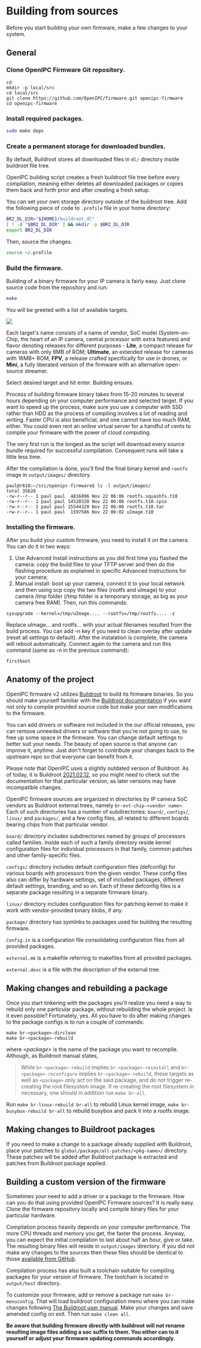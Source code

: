 Building from sources
=====================

Before you start building your own firmware, make a few changes to your system.

General
---

### Clone OpenIPC Firmware Git repository.
```
cd
mkdir -p local/src
cd local/src
git clone https://github.com/OpenIPC/firmware.git openipc-firmware
cd openipc-firmware
```

### Install required packages.

```bash
sudo make deps
```

### Create a permanent storage for downloaded bundles.

By default, Buildroot stores all downloaded files in `dl/` directory inside
buildroot file tree.

OpenIPC building script creates a fresh buildroot file tree before every
compilation, meaning either deletes all downloaded packages or copies them back
and forth prior and after creating a fresh setup.

You can set your own storage directory outside of the buildroot tree. Add the
following piece of code to `.profile` file in your home directory:

```bash
BR2_DL_DIR="${HOME}/buildroot_dl"
[ ! -d "$BR2_DL_DIR" ] && mkdir -p $BR2_DL_DIR
export BR2_DL_DIR
```

Then, source the changes.

```bash
source ~/.profile
```

### Build the firmware.

Building of a binary firmware for your IP camera is fairly easy. Just clone
source code from the repository and run:

```bash
make
```

You will be greeted with a list of available targets.

![](../images/firmware-building-whiptail.webp)

Each target's name consists of a name of vendor, SoC model (System-on-Chip,
the heart of an IP camera, central processor with extra features) and flavor
denoting releases for different purposes - **Lite**, a compact release for
cameras with only 8MB of ROM; **Ultimate**, an extended release for cameras
with 16MB+ ROM, **FPV**, a release crafted specifically for use in drones,
or **Mini**, a fully liberated version of the firmware with an alternative
open-source streamer.

Select desired target and hit enter. Building ensues.

Process of building firmware binary takes from 15-20 minutes to several hours
depending on your computer performance and selected target. If you want to
speed up the process, make sure you use a computer with SSD rather than HDD as
the process of compiling involves a lot of reading and writing. Faster CPU is
also beneficial, and one cannot have too much RAM, either. You could even rent
an online virtual server for a handful of cents to compile your firmware with
the power of cloud computing.

The very first run is the longest as the script will download every source
bundle required for successful compilation. Consequent runs will take a little
less time.

After the compilation is done, you'll find the final binary kernel and `rootfs`
image in `output/images/` directory.

```
paul@r610:~/src/openipc-firmware$ ls -l output/images/
total 35628
-rw-r--r-- 1 paul paul  4816896 Nov 22 06:06 rootfs.squashfs.t10
-rw-r--r-- 1 paul paul 14520320 Nov 22 06:06 rootfs.t10.cpio
-rw-r--r-- 1 paul paul 15544320 Nov 22 06:06 rootfs.t10.tar
-rw-r--r-- 1 paul paul  1597586 Nov 22 06:02 uImage.t10
```

### Installing the firmware.

After you build your custom firmware, you need to install it on the camera.
You can do it in two ways:
1. Use Advanced Install instructions as you did first time you flashed the camera: copy the build files to your TFTP server and then do the flashing procedure as explained in specific Advanced Instructions for your camera;
2. Manual install: boot up your camera, connect it to your local network and then using scp copy the two files (rootfs and uImage) to your camera /tmp folder (/tmp folder is a temporary storage, as big as your camera free RAM).
Then, run this commands:

```
sysupgrade --kernel=/tmp/uImage.... --rootfs=/tmp/rootfs.... -z
```
Replace uImage... and rootfs... with your actual filenames resulted from the build process.
You can add -n key if you need to clean overlay after update (reset all settings to default).
After the instalation is complete, the camera will reboot automatically.
Connect again to the camera and run this command (same as -n in the previous command):

```
firstboot
```

Anatomy of the project
----------------------

OpenIPC firmware v2 utilizes [Buildroot][1] to build its firmware binaries. So
you should make yourself familiar with the [Buildroot documentation][2] if you
want not only to compile provided source code but make your own modifications
to the firmware.

You can add drivers or software not included in the our official releases, you
can remove unneeded drivers or software that you're not going to use, to free
up some space in the firmware. You can change default settings to better suit
your needs. The beauty of open source is that anyone can improve it, anytime.
Just don't forget to contribute your changes back to the upstream repo so that
everyone can benefit from it.

Please note that OpenIPC uses a slightly outdated version of Buildroot. As of
today, it is Buildroot [2021.02.12][3], so you might need to check out the
documentation for that particular version, as later versions may have
incompatible changes.

OpenIPC firmware sources are organized in directories by IP camera SoC vendors
as Buildroot external trees, namely `br-ext-chip-<vendor name>`. Each of such
directories has a number of subdirectories: `board/`, `configs/`, `linux/` and
`packages/`, and a few config files, all related to different boards bearing
chips from that particular vendor.

`board/` directory includes subdirectories named by groups of processors called
families. Inside each of such a family directory reside kernel configuration
files for individual processors in that family, common patches and other
family-specific files.

`configs/` directory includes default configuration files (defconfig) for
various boards with processors from the given vendor. These config files also
can differ by hardware settings, set of included packages, different default
settings, branding, and so on. Each of these defconfig files is a separate
package resulting in a separate firmware binary.

`linux/` directory includes configuration files for patching kernel to make it
work with vendor-provided binary blobs, if any.

`package/` directory has symlinks to packages used for building the resulting
firmware.

`Config.in` is a configuration file consolidating configuration files from all
provided packages.

`external.mk` is a makefile referring to makefiles from all provided packages.

`external.desc` is a file with the description of the external tree.

Making changes and rebuilding a package
---------------------------------------

Once you start tinkering with the packages you'll realize you need a way to
rebuild only one particular package, without rebuilding the whole project.
Is it even possible? Fortunately, yes. All you have to do after making changes
to the package configs is to run a couple of commands:
```
make br-<package>-dirclean
make br-<package>-rebuild
```
where _\<package>_ is the name of the package you want to recompile. Although,
as Buildroot manual states,

> While `br-<package>-rebuild` implies `br-<package>-reinstall` and `br-<package>-reconfigure`
implies `br-<package>-rebuild`, these targets as well as `<package>` only act on
the said package, and do not trigger re-creating the root filesystem image.
If re-creating the root filesystem in necessary, one should in addition run
`make br-all`.

Run `make br-linux-rebuild br-all` to rebuild Linux kernel image,
`make br-busybox-rebuild br-all` to rebuild busybox and pack it into a rootfs image.

Making changes to Buildroot packages
------------------------------------

If you need to make a change to a package already supplied with Buildroot,
place your patches to `global/package/all-patches/<pkg-name>/` directory.
These patches will be added after Buildroot package is extracted and patches
from Buildroot package applied.
  
Building a custom version of the firmware
-----------------------------------------
Sometimes your need to add a driver or a package to the firmware. How can you
do that using provided OpenIPC Firmware sources? It is really easy. Clone the
firmware repository locally and compile binary files for your particular
hardware.

Compilation process heavily depends on your computer performance. The more CPU
threads and memory you get, the faster the process. Anyway, you can expect the
initial compilation to last about half an hour, give or take. The resulting
binary files will reside in `output/images` directory. If you did not make any
changes to the sources then these files should be identical to those
[available from GitHub][4].

Compilation process has also built a toolchain suitable for compiling packages
for your version of firmware. The toolchain is located in `output/host`
directory.

To customize your firmware, add or remove a package run `make br-menuconfig`.
That will load buildroot configuration menu where you can make changes following
[The Buildroot user manual][5]. Make your changes and save amended config on exit.
Then run `make clean all`.

__Be aware that building firmware directly with buildroot will not rename
resulting image files adding a soc suffix to them. You either can to it
yourself or adjust your firmware updating commands accordingly.__

[1]: https://buildroot.org/
[2]: https://buildroot.org/docs.html
[3]: https://github.com/OpenIPC/firmware/blob/96b2a0ed2f5457fda5b903ab67146f30b5062147/Makefile#L25
[4]: https://github.com/OpenIPC/firmware/releases/tag/latest
[5]: https://buildroot.org/downloads/manual/manual.html
